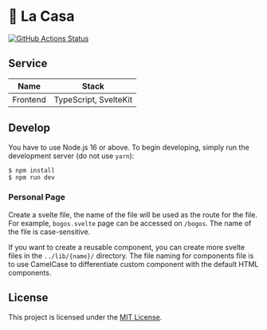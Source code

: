 # :house_with_garden: La Casa

[![GitHub Actions Status](https://github.com/figtive/la-casa/actions/workflows/build.yml/badge.svg)](https://github.com/figtive/la-casa/actions/workflows/build.yml)

## Service

|   Name   | Stack                 |
| :------: | --------------------- |
| Frontend | TypeScript, SvelteKit |

## Develop

You have to use Node.js 16 or above. To begin developing, simply run the development server (do not use `yarn`):

```shell
$ npm install
$ npm run dev
```

### Personal Page

Create a svelte file, the name of the file will be used as the route for the file. For example, `bogos.svelte` page can be accessed on `/bogos`. The name of the file is case-sensitive.

If you want to create a reusable component, you can create more svelte files in the `../lib/{name}/` directory. The file naming for components file is to use CamelCase to differentiate custom component with the default HTML components.

## License

This project is licensed under the [MIT License](https://github.com/figtive/la-casa/blob/master/LICENSE).
